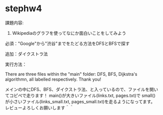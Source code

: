 # stephw4

課題内容:

1. Wikipediaのグラフを使ってなにか面白いことをしてみよう

必須："Google"から"渋谷"までをたどる方法をDFSとBFSで探す

追加：ダイクストラ法


実行方法：

There are three files within the "main" folder: DFS, BFS, Dijkstra's algorithmn, all labelled respectively.
Thank you!

メインの中にDFS、BFS、ダイクストラ法、と入っているので、ファイルを開いてコピぺで走ります！
main()が大きいファイル(links.txt, pages.txt)で
small()が小さいファイル(links_small.txt, pages_small.txt)を走るようになってます。
レビューよろしくお願いします＾＾
